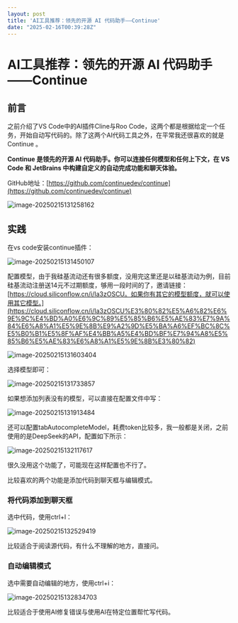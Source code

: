 ```yaml
---
layout: post
title: 'AI工具推荐：领先的开源 AI 代码助手——Continue'
date: "2025-02-16T00:39:28Z"
---
```

AI工具推荐：领先的开源 AI 代码助手——Continue
==============================

前言
--

之前介绍了VS Code中的AI插件Cline与Roo Code，这两个都是根据给定一个任务，开始自动写代码的。除了这两个AI代码工具之外，在平常我还很喜欢的就是Continue 。

**Continue 是领先的开源 AI 代码助手。你可以连接任何模型和任何上下文，在 VS Code 和 JetBrains 中构建自定义的自动完成功能和聊天体验。**

GitHub地址：[https://github.com/continuedev/continue](https://github.com/continuedev/continue)

![image-20250215131258162](https://img2024.cnblogs.com/blog/3288240/202502/3288240-20250215133958552-2062084346.png)

实践
--

在vs code安装continue插件：

![image-20250215131450107](https://img2024.cnblogs.com/blog/3288240/202502/3288240-20250215133958552-779613262.png)

配置模型，由于我硅基流动还有很多额度，没用完这里还是以硅基流动为例，目前硅基流动注册送14元不过期额度，够用一段时间的了，邀请链接：[https://cloud.siliconflow.cn/i/Ia3zOSCU。如果你有其它的模型额度，就可以使用其它模型。](https://cloud.siliconflow.cn/i/Ia3zOSCU%E3%80%82%E5%A6%82%E6%9E%9C%E4%BD%A0%E6%9C%89%E5%85%B6%E5%AE%83%E7%9A%84%E6%A8%A1%E5%9E%8B%E9%A2%9D%E5%BA%A6%EF%BC%8C%E5%B0%B1%E5%8F%AF%E4%BB%A5%E4%BD%BF%E7%94%A8%E5%85%B6%E5%AE%83%E6%A8%A1%E5%9E%8B%E3%80%82)

![image-20250215131603404](https://img2024.cnblogs.com/blog/3288240/202502/3288240-20250215133958499-977186993.png)

选择模型即可：

![image-20250215131733857](https://img2024.cnblogs.com/blog/3288240/202502/3288240-20250215133958494-265134802.png)

如果想添加列表没有的模型，可以直接在配置文件中写：

![image-20250215131913484](https://img2024.cnblogs.com/blog/3288240/202502/3288240-20250215133958522-777588127.png)

还可以配置tabAutocompleteModel，耗费token比较多，我一般都是关闭，之前使用的是DeepSeek的API，配置如下所示：

![image-20250215132117617](https://img2024.cnblogs.com/blog/3288240/202502/3288240-20250215133958504-2105701045.png)

很久没用这个功能了，可能现在这样配置也不行了。

比较喜欢的两个功能是添加代码到聊天框与编辑模式。

### 将代码添加到聊天框

选中代码，使用ctrl+l：

![image-20250215132529419](https://img2024.cnblogs.com/blog/3288240/202502/3288240-20250215133958782-1366617416.png)

比较适合于阅读源代码，有什么不理解的地方，直接问。

### 自动编辑模式

选中需要自动编辑的地方，使用ctrl+i：

![image-20250215132834703](https://img2024.cnblogs.com/blog/3288240/202502/3288240-20250215133958743-1925576345.png)

比较适合于使用AI修复错误与使用AI在特定位置帮忙写代码。